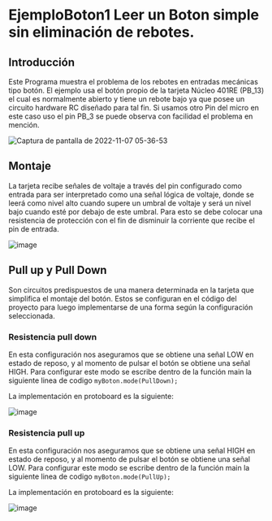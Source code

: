 # EjemploBoton1 Leer un Boton simple sin eliminación de rebotes.


## Introducción

Este Programa muestra el problema de los rebotes en entradas mecánicas tipo botón. 
El ejemplo usa el botón propio de la tarjeta Núcleo 401RE (PB_13) el cual es normalmente abierto y tiene un rebote bajo ya que posee un circuito hardware RC diseñado para tal fin. 
Si usamos otro Pin del micro en este caso uso el pin PB_3 se puede observa con facilidad el problema en mención.

![Captura de pantalla de 2022-11-07 05-36-53](https://user-images.githubusercontent.com/111470363/200290289-428feb4c-c8a3-45c1-a075-4c801955fed3.png)

## Montaje
La tarjeta recibe señales de voltaje a través del pin configurado como entrada para ser interpretado como una señal lógica de voltaje, donde se leerá como nivel alto cuando supere un umbral de voltaje y será un nivel bajo cuando esté por debajo de este umbral. Para esto se debe colocar una resistencia de protección con el fin de disminuir la corriente que recibe el pin de entrada. 

![image](https://user-images.githubusercontent.com/59096507/209982771-40c9073c-a43b-4e59-9252-ad75f84fa816.png)

## Pull up y Pull Down

Son circuitos predispuestos de una manera determinada en la tarjeta que simplifica el montaje del botón. Estos se configuran en el código del proyecto para luego implementarse de una forma según la configuración seleccionada.


### Resistencia pull down

En esta configuración nos aseguramos que se obtiene una señal LOW en estado de reposo, y al momento de pulsar el botón se obtiene una señal HIGH.
Para configurar este modo se escribe dentro de la función main la siguiente linea de codigo ``myBoton.mode(PullDown);``

La implementación en protoboard es la siguiente:

![image](https://user-images.githubusercontent.com/59096507/209983786-20f4b567-b3e7-4a64-a209-a0860bfee769.png)

### Resistencia pull up

En esta configuración nos aseguramos que se obtiene una señal HIGH en estado de reposo, y al momento de pulsar el botón se obtiene una señal LOW.
Para configurar este modo se escribe dentro de la función main la siguiente linea de codigo ``myBoton.mode(PullUp);``

La implementación en protoboard es la siguiente:

![image](https://user-images.githubusercontent.com/59096507/209984094-a768e96f-7283-488b-8c37-f8fb3648e054.png)
